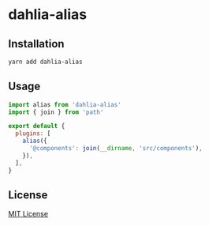 # dahlia-alias

## Installation

```sh
yarn add dahlia-alias
```

## Usage

```js
import alias from 'dahlia-alias'
import { join } from 'path'

export default {
  plugins: [
    alias({
      '@components': join(__dirname, 'src/components'),
    }),
  ],
}
```

## License

[MIT License](https://github.com/forsigner/dahlia-plugins/blob/master/LICENSE)
